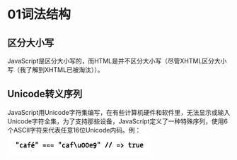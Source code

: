 # 01词法结构

## 区分大小写

JavaScript是区分大小写的，而HTML是并不区分大小写（尽管XHTML区分大小写（我了解到XHTML已被淘汰））。

## Unicode转义序列

JavaScript用Unicode字符集编写，在有些计算机硬件和软件里，无法显示或输入Unicode字符全集，为了支持那些设备，JavaScript定义了一种特殊序列，使用6个ASCII字符来代表任意16位Unicode内码。例：![image-20230225165519142](.\assets\image-20230225165519142.png)

